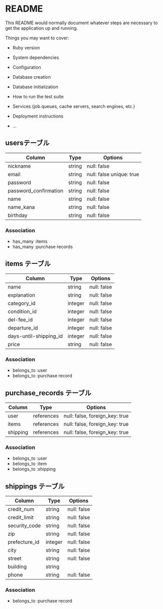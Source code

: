 # README

This README would normally document whatever steps are necessary to get the
application up and running.

Things you may want to cover:

* Ruby version

* System dependencies

* Configuration

* Database creation

* Database initialization

* How to run the test suite

* Services (job queues, cache servers, search engines, etc.)

* Deployment instructions

* ...


## usersテーブル

|Column             |Type   |Options|
|------             |----   |-------|
|nickname           |string |null: false|
|email              |string |null: false  unique: true|
|password           |string | null: false |
|password_confirmation|string | null: false |
|name                 |string | null: false |
|name_kana            |string | null: false |
|birthday             |string | null: false |


### Association
- has_many :items
- has_many :purchase records



## items テーブル

| Column              | Type   | Options                        |
| ------              | -------| ------------------------------ |
| name                | string  | null: false |
| explanation         | string | null: false |
| category_id            |integer | null: false |
| condition_id           |integer | null: false |
| del-fee_id             |integer | null: false |
| departure_id           |integer | null: false |
| days-until-shipping_id |integer | null: false |
| price               | string | null: false |


### Association
- belongs_to :user
- belongs_to :purchase record


## purchase_records テーブル

| Column        | Type       | Options                        |
| ------        | ---------- | ------------------------------ |
| user       | references | null: false, foreign_key: true |
| items      | references | null: false, foreign_key: true |
| shipping   | references | null: false, foreign_key: true |

### Association
- belongs_to :user
- belongs_to :item
- belongs_to :shipping

## shippings テーブル

| Column        | Type       | Options                        |
| ------        | ---------- | ------------------------------ |
| credit_num    | string     | null: false |
| credit_limit  | string     | null: false |
| security_code | string     | null: false |
| zip           | string     | null: false |
| prefecture_id | integer    | null: false | 
| city          | string     | null: false |
| street        | string     | null: false |
| building      | string     |             |
| phone         | string     | null: false |

### Association
- belongs_to :purchase record









